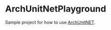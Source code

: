 # ArchUnitNetPlayground

Sample project for how to use [ArchUnitNET](https://github.com/TNG/ArchUnitNET/).

